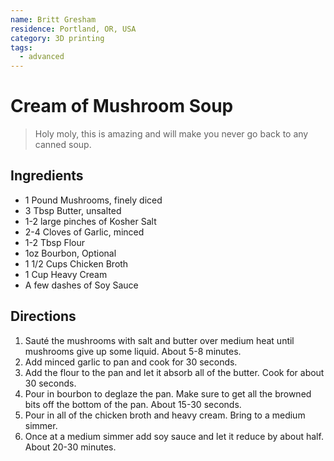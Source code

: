 ```yaml
---
name: Britt Gresham
residence: Portland, OR, USA
category: 3D printing
tags:
  - advanced
---
```


# Cream of Mushroom Soup

> Holy moly, this is amazing and will make you never go back to any canned soup.

## Ingredients

- 1 Pound Mushrooms, finely diced
- 3 Tbsp Butter, unsalted
- 1-2 large pinches of Kosher Salt
- 2-4 Cloves of Garlic, minced
- 1-2 Tbsp Flour
- 1oz Bourbon, Optional
- 1 1/2 Cups Chicken Broth
- 1 Cup Heavy Cream
- A few dashes of Soy Sauce

## Directions

1. Sauté the mushrooms with salt and butter over medium heat until mushrooms
   give up some liquid. About 5-8 minutes.
2. Add minced garlic to pan and cook for 30 seconds.
3. Add the flour to the pan and let it absorb all of the butter. Cook for about
   30 seconds.
4. Pour in bourbon to deglaze the pan. Make sure to get all the browned bits
   off the bottom of the pan. About 15-30 seconds.
5. Pour in all of the chicken broth and heavy cream. Bring to a medium simmer.
6. Once at a medium simmer add soy sauce and let it reduce by about half. About
   20-30 minutes.
